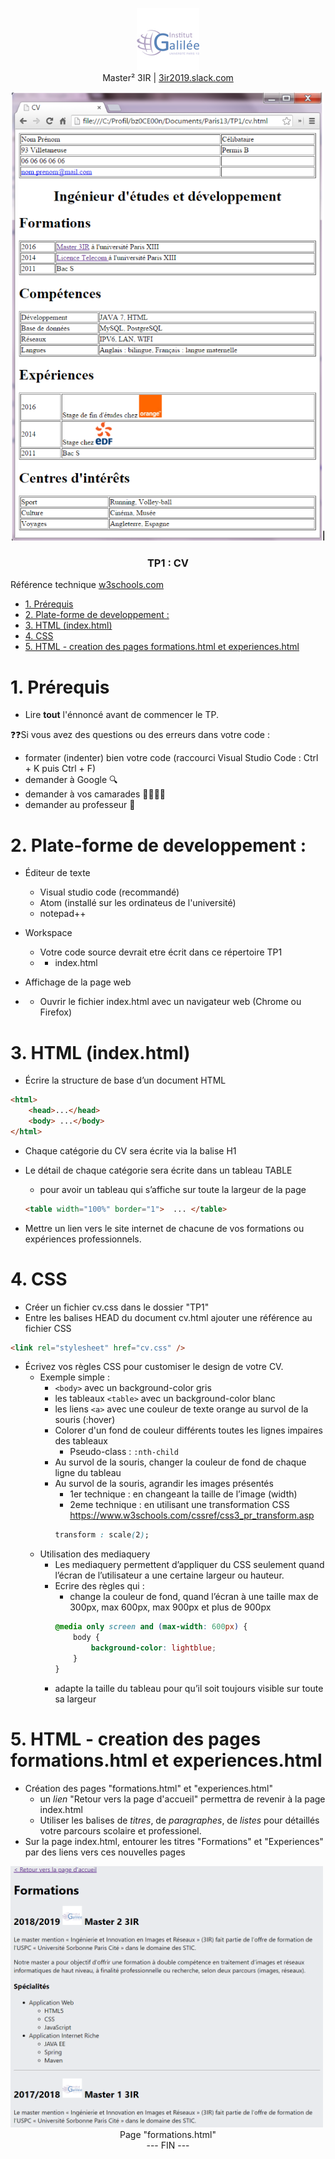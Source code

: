 <p align="center">
  <a href="https://galilee.univ-paris13.fr/master/master-ingenierie-innovation-images-reseaux-m3ir/">
     <img src="../galilee.png?raw=true" alt="Logo Master" width=100/>
  </a>  
  <br/>
 Master² 3IR | <a href="https://3ir2019.slack.com/messages/aw">3ir2019.slack.com</a>


<p align="center">
<kbd><img src="index.png" width="500"></kbd><br/>
<h3 align="center">TP1 : CV<br/>
</p>

</h3>
Référence technique <a href="https://www.w3schools.com/">w3schools.com</>

</p>



<!-- TOC -->

- [1. Prérequis](#1-prérequis)
- [2. Plate-forme de developpement :](#2-plate-forme-de-developpement-)
- [3. HTML (index.html)](#3-html-indexhtml)
- [4. CSS](#4-css)
- [5. HTML - creation des pages formations.html et experiences.html](#5-html---creation-des-pages-formationshtml-et-experienceshtml)

<!-- /TOC -->

# 1. Prérequis

* Lire **tout** l'énnoncé avant de commencer le TP.

❓❓Si vous avez des questions ou des erreurs dans votre code : 
* formater (indenter) bien votre code (raccourci Visual Studio Code : Ctrl + K puis Ctrl + F)
* demander à Google 🔍
* demander à vos camarades 👩‍🎓👨‍🎓
* demander au professeur 🙋




# 2. Plate-forme de developpement : 

* Éditeur de texte
    * Visual studio code (recommandé)
    * Atom (installé sur les ordinateus de l'université)
    * notepad++

* Workspace
    * Votre code source devrait etre écrit dans ce répertoire TP1
    * * index.html

* Affichage de la page web
* * Ouvrir le fichier index.html avec un navigateur web (Chrome ou Firefox)


# 3. HTML (index.html)
* Écrire la structure de base d’un document HTML 

```html
<html>
    <head>...</head>
    <body> ...</body>
</html>
```

* Chaque catégorie du CV sera écrite via la balise H1

* Le détail de chaque catégorie sera écrite dans un tableau TABLE
   * pour avoir un tableau qui s’affiche sur toute la largeur de la page
    ```html
    <table width="100%" border="1">  ... </table>
    ```
* Mettre un lien vers le site internet de chacune de vos formations ou expériences professionnels.

# 4. CSS

* Créer un fichier cv.css dans le dossier "TP1"
* Entre les balises HEAD du  document cv.html ajouter une référence au fichier CSS 
  
```html
<link rel="stylesheet" href="cv.css" />
```

* Écrivez vos règles CSS pour customiser le design de votre CV.
    * Exemple simple : 
        *    ```<body>``` avec un background-color gris 
        *    les tableaux ```<table>``` avec un background-color blanc
        * les liens ```<a>``` avec une couleur de texte orange au survol de la souris (:hover)
         * Colorer d'un fond de couleur différents toutes les lignes impaires des tableaux
            * Pseudo-class : ```:nth-child```
        * Au survol de la souris, changer la couleur de fond de chaque ligne du tableau
        * Au survol de la souris, agrandir les images présentés
           * 1er technique : en changeant la taille de l’image (width)
           * 2eme technique : en utilisant une transformation CSS  https://www.w3schools.com/cssref/css3_pr_transform.asp
           ```css
           transform : scale(2);
           ```
    * Utilisation des mediaquery
        * Les mediaquery permettent d’appliquer du CSS seulement quand l’écran de l’utilisateur a une certaine largeur ou hauteur.
        * Ecrire des règles qui :
            * change la couleur de fond, quand l’écran à une taille max de 300px, max 600px, max 900px et plus de 900px
            ```css
            @media only screen and (max-width: 600px) {
                body {
                    background-color: lightblue;
                }
            }
            ```
        * adapte la taille du tableau pour qu’il soit toujours visible sur toute sa largeur
# 5. HTML - creation des pages formations.html et experiences.html
* Création des pages "formations.html" et "experiences.html"
    * un *lien* "Retour vers la page d'accueil" permettra de revenir à la page index.html
    * Utiliser les balises de *titres*, de *paragraphes*, de *listes* pour détaillés votre parcours scolaire et professionel.
* Sur la page index.html, entourer les titres "Formations" et "Experiences" par des liens vers ces nouvelles pages

<img src="formations.png" alt="Logo Master" width=500/>
<center>Page "formations.html"</center>



  
<div align="center">
 --- FIN ---
 </div>
